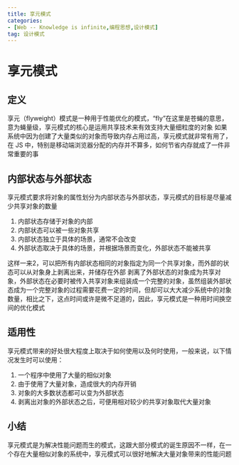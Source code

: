 ```yaml
---
title: 享元模式
categories: 
- [Web -- Knowledge is infinite,编程思想,设计模式]
tag: 设计模式
---
```

# 享元模式
## 定义
享元（flyweight）模式是一种用于性能优化的模式，“fly”在这里是苍蝇的意思，意为蝇量级，享元模式的核心是运用共享技术来有效支持大量细粒度的对象
如果系统中因为创建了大量类似的对象而导致内存占用过高，享元模式就非常有用了，在 JS 中，特别是移动端浏览器分配的内存并不算多，如何节省内存就成了一件非常重要的事
## 内部状态与外部状态
享元模式要求将对象的属性划分为内部状态与外部状态，享元模式的目标是尽量减少共享对象的数量

1. 内部状态存储于对象的内部
2. 内部状态可以被一些对象共享
3. 内部状态独立于具体的场景，通常不会改变
4. 外部状态取决于具体的场景，并根据场景而变化，外部状态不能被共享

这样一来2，可以把所有内部状态相同的对象指定为同一个共享对象，而外部的状态可以从对象身上剥离出来，并储存在外部
剥离了外部状态的对象成为共享对象，外部状态在必要时被传入共享对象来组装成一个完整的对象，虽然组装外部状态成为一个完整对象的过程需要花费一定的时间，但却可以大大减少系统中的对象数量，相比之下，这点时间或许是微不足道的，因此，享元模式是一种用时间换空间的优化模式
## 适用性
享元模式带来的好处很大程度上取决于如何使用以及何时使用，一般来说，以下情况发生时可以使用：

1. 一个程序中使用了大量的相似对象
2. 由于使用了大量对象，造成很大的内存开销
3. 对象的大多数状态都可以变为外部状态
4. 剥离出对象的外部状态之后，可便用相对较少的共享对象取代大量对象
## 小结
享元模式是为解决性能问题而生的模式，这跟大部分模式的诞生原因不一样，在一个存在大量相似对象的系统中，享元模式可以很好地解决大量对象带来的性能问题
